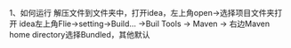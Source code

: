 1、如何运行
解压文件到文件夹中，打开idea，左上角open->选择项目文件夹打开
idea左上角Flie->setting->Build... ->Buil Tools -> Maven -> 右边Maven home directory选择Bundled，其他默认


